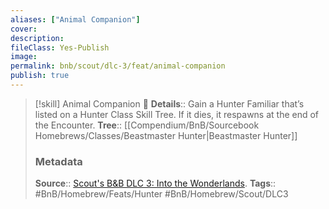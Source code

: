 ```yaml
---
aliases: ["Animal Companion"]
cover: 
description: 
fileClass: Yes-Publish
image: 
permalink: bnb/scout/dlc-3/feat/animal-companion
publish: true
---
```


> [!skill] Animal Companion 🍻
> **Details**:: Gain a Hunter Familiar that’s listed on a Hunter Class Skill Tree. If it dies, it respawns at the end of the Encounter.
> **Tree**:: [[Compendium/BnB/Sourcebook Homebrews/Classes/Beastmaster Hunter|Beastmaster Hunter]]
> ### Metadata
> **Source**:: [Scout's B&B DLC 3: Into the Wonderlands](https://docs.google.com/document/d/1MLOgrWwcLNTnP9PuXrKiLImy7SUh4hXO8arVUAlmdp0/edit).
> **Tags**:: #BnB/Homebrew/Feats/Hunter #BnB/Homebrew/Scout/DLC3


